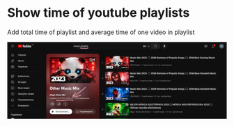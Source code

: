 # Show time of youtube playlists

Add total time of playlist and average time of one video in playlist

![Screenshot](./you_playlist.jpg)
